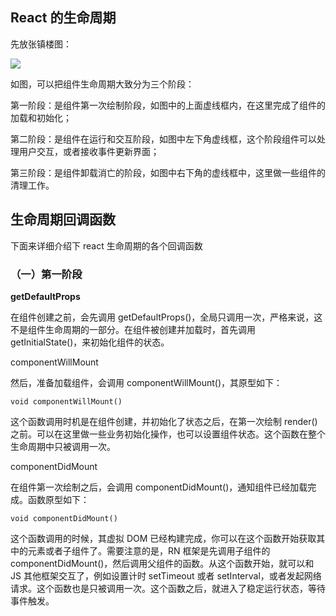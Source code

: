 ## React 的生命周期

先放张镇楼图：

![](https://i.imgur.com/qoZd5Nv.png)

如图，可以把组件生命周期大致分为三个阶段：

第一阶段：是组件第一次绘制阶段，如图中的上面虚线框内，在这里完成了组件的加载和初始化；

第二阶段：是组件在运行和交互阶段，如图中左下角虚线框，这个阶段组件可以处理用户交互，或者接收事件更新界面；

第三阶段：是组件卸载消亡的阶段，如图中右下角的虚线框中，这里做一些组件的清理工作。

## 生命周期回调函数

下面来详细介绍下 react 生命周期的各个回调函数

### （一）第一阶段

**getDefaultProps**

在组件创建之前，会先调用 getDefaultProps()，全局只调用一次，严格来说，这不是组件生命周期的一部分。在组件被创建并加载时，首先调用 getInitialState()，来初始化组件的状态。

componentWillMount

然后，准备加载组件，会调用 componentWillMount()，其原型如下：

    void componentWillMount()

这个函数调用时机是在组件创建，并初始化了状态之后，在第一次绘制 render() 之前。可以在这里做一些业务初始化操作，也可以设置组件状态。这个函数在整个生命周期中只被调用一次。

componentDidMount

在组件第一次绘制之后，会调用 componentDidMount()，通知组件已经加载完成。函数原型如下：

    void componentDidMount()

这个函数调用的时候，其虚拟 DOM 已经构建完成，你可以在这个函数开始获取其中的元素或者子组件了。需要注意的是，RN 框架是先调用子组件的 componentDidMount()，然后调用父组件的函数。从这个函数开始，就可以和 JS 其他框架交互了，例如设置计时 setTimeout 或者 setInterval，或者发起网络请求。这个函数也是只被调用一次。这个函数之后，就进入了稳定运行状态，等待事件触发。

